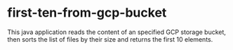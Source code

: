 # first-ten-from-gcp-bucket

This java application reads the content of an specified GCP storage bucket, then sorts the list of files by their size and returns the first 10 elements.
